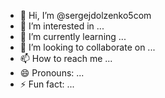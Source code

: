 - 👋 Hi, I’m @sergejdolzenko5com
- 👀 I’m interested in ...
- 🌱 I’m currently learning ...
- 💞️ I’m looking to collaborate on ...
- 📫 How to reach me ...
- 😄 Pronouns: ...
- ⚡ Fun fact: ...

<!---
sergejdolzenko5com/sergejdolzenko5com is a ✨ special ✨ repository because its `README.md` (this file) appears on your GitHub profile.
You can click the Preview link to take a look at your changes.
--->
